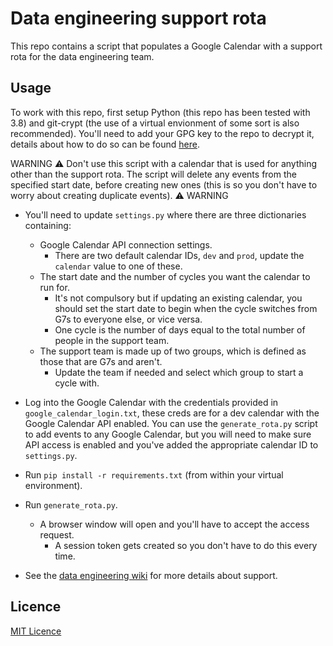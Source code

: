 # Data engineering support rota

This repo contains a script that populates a Google Calendar with a support rota for the data engineering team.

## Usage

To work with this repo, first setup Python (this repo has been tested with 3.8) and git-crypt (the use of a virtual envionment of some sort is also recommended). You'll need to add your GPG key to the repo to decrypt it, details about how to do so can be found [here](.git-crypt/README.md).

WARNING :warning: Don't use this script with a calendar that is used for anything other than the support rota. The script will delete any events from the specified start date, before creating new ones (this is so you don't have to worry about creating duplicate events). :warning: WARNING

- You'll need to update `settings.py` where there are three dictionaries containing:

  - Google Calendar API connection settings.
    - There are two default calendar IDs, `dev` and `prod`, update the `calendar` value to one of these.
  - The start date and the number of cycles you want the calendar to run for.
    - It's not compulsory but if updating an existing calendar, you should set the start date to begin when the cycle switches from G7s to everyone else, or vice versa.
    - One cycle is the number of days equal to the total number of people in the support team.
  - The support team is made up of two groups, which is defined as those that are G7s and aren't.
    - Update the team if needed and select which group to start a cycle with.

- Log into the Google Calendar with the credentials provided in `google_calendar_login.txt`, these creds are for a dev calendar with the Google Calendar API enabled. You can use the `generate_rota.py` script to add events to any Google Calendar, but you will need to make sure API access is enabled and you've added the appropriate calendar ID to `settings.py`.
- Run `pip install -r requirements.txt` (from within your virtual environment).
- Run `generate_rota.py`.

  - A browser window will open and you'll have to accept the access request.
    - A session token gets created so you don't have to do this every time.

- See the [data engineering wiki](https://github.com/moj-analytical-services/data-engineering/wiki/Data-Engineering-Support-Rota) for more details about support.

## Licence

[MIT Licence](LICENCE.md)

